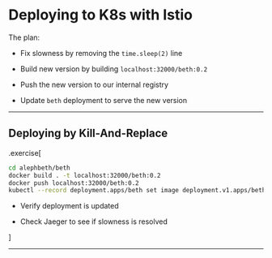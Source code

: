# Deploying to K8s with Istio

The plan:

- Fix slowness by removing the `time.sleep(2)` line

- Build new version by building `localhost:32000/beth:0.2`

- Push the new version to our internal registry

- Update `beth` deployment to serve the new version
---

## Deploying by Kill-And-Replace

.exercise[
```bash
cd alephbeth/beth
docker build . -t localhost:32000/beth:0.2
docker push localhost:32000/beth:0.2
kubectl --record deployment.apps/beth set image deployment.v1.apps/beth beth=localhost:32000/beth:0.2
```
- Verify deployment is updated

- Check Jaeger to see if slowness is resolved

]

---